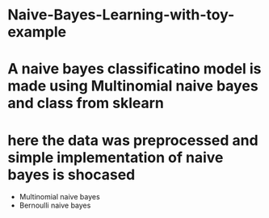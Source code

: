 # Naive-Bayes-Learning-with-toy-example

# A naive bayes classificatino model is made using Multinomial naive bayes  and class from sklearn
# here the data was preprocessed and simple implementation of naive bayes is shocased 
* Multinomial naive bayes  
* Bernoulli naive bayes 
